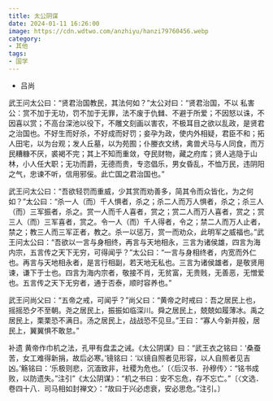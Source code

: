 ```yaml
---
title: 太公阴谋
date: 2024-01-11 16:26:00
image: https://cdn.wdtwo.com/anzhiyu/hanzi79760456.webp
category: 
- 其他
tags: 
- 国学
---
```


- 吕尚  
  
武王问太公曰：“贤君治国教民，其法何如？”太公对曰：“贤君治国，不以 私害公：赏不加于无功，罚不加于无罪，法不废于仇雠、不避于所爱；不因怒以诛，不因喜以赏；不高台深池以役下，不雕文刻画以害农，不极耳目之欲以乱政，是贤君之治国也。不好生而好杀，不好成而好罚；妾孕为政，使内外相疑，君臣不和；拓人田宅，以为台观；发人丘墓，以为苑囿；仆媵衣文绣，禽兽犬马与人同食，而万民糟糠不厌，裘褐不完；其上不知而重敛，夺民财物，藏之府库；贤人逃隐于山林，小人任大职；无功而爵，无德而贵，专恣倡乐，男女昏乱，不恤万民，违阴阳之气，忠谏不听，信用邪佞。此亡国之君治国也。”

武王问太公曰：“吾欲轻罚而重威，少其赏而劝善多，简其令而众皆化，为之何如？”太公曰：“杀一人（而）千人惧者，杀之；杀二人而万人惧者，杀之；杀三人（而）三军振者，杀之。赏一人而千人喜者，赏之；赏二人而万人喜者，赏之；赏三人（而）三军喜者，赏之。令一人（而）千人得者，令之；禁二人而万人止者，禁之；教三人而三军正者，教之。杀一以惩万，赏一而劝众，此明军之威福也。”武王问太公曰：“吾欲以一言与身相终，再言与天地相永，三言为诸侯雄，四言为海内宗，五言传之天下无穷，可得闻乎？”太公曰：“一言与身相终者，内宽而外仁也。再言与天地相永者，是言行相副，若天地无私也。三言为诸侯雄者，是敬贤用谏，谦下于士也。四言为海内宗者，敬接不肖，无贫富，无贵贱，无善恶，无憎爱也。五言传之天下无穷者，通于否泰，顺时容养也。”

武王问尚父曰：“五帝之戒，可闻乎？”尚父曰：“黄帝之时戒曰：吾之居民上也，摇摇恐夕不至朝。尧之居民上，振振如临深川。舜之居民上，兢兢如履薄冰。禹之居民上，栗栗恐不满日。汤之居民上，战战恐不见旦。”王曰：“寡人今新并殷，居民上，翼翼惧不敢怠。”

补遗
黄帝作巾机之法，孔甲有盘盂之诫。《太公阴谋》曰：“武王衣之铭曰：‘桑蚕苦，女工难得新捐，故后必寒。’镜铭曰：‘以镜自照者见形容，以人自照者见吉凶。’觞铭曰：‘乐极则悲，沉湎致非，社稷为危也。’〔〈后汉书．孙穆传〉：“铭书成败，以防遗失。”注引”《太公阴谋》：“机之书曰：安不忘危，存不忘亡。”〔〈文选．卷四十八．司马相如封禅文〉：“故曰于兴必虑衰，安必思危。”注引。〕







